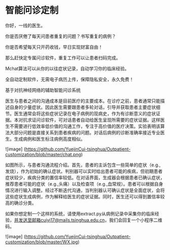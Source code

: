 # 智能问诊定制

你好，一线的医生。

你是否厌倦了每天问患者重复的问题？书写重复的病例？

你是否希望每天只开药收钱，早日实现财富自由！

那么赶快定专属问诊软件，重复工作可以让患者扫码完成。

Mchat算法可以从你的以往症状记录，自动学习你的临床经验。

全自动定制软件，无需电子病历上传，保障隐私安全，永久免费！


基于对抗神经网络的辅助智能问诊系统

  医生与患者之间的沟通成本是目前医疗的主要成本。在诊疗之前，患者通常只能描述自身的少量症状。因此医生需要跟患者多轮对话，引导并获取患者主要症状细节。医生通常会将这些症状记录在电子病例的现病史，作为有诊断意义的症状证据。本对抗求证问诊软件，可对话患者自动给医生呈现所需要的症状证据。这样医生不需要进行低效率低价值的沟通工作，专注于高价值的医疗决策。实验表明该算法大部分问题是直接关系到患者疾病的问题。对话后病例的诊断准确率接近专业医生。生成病例和医生标注病例高度相似。

![image] (https://github.com/YuejinCui-tsinghua/Outpatient-customization/blob/master/chat.png)

如图所示，与患者沟通流程介绍。首先，患者的主诉包含一些简单的症状（e.g.,发烧），作为初始的确认症状。判别器可以实时给出患者可能的疾病，但初期患者症状较少，疾病分类的置信率较低。在对话界面，生成器会根据患者已确认症状，推荐患者可能的症状（e.g.,头痛）以及检查项（e.g.,血常规）。患者可以根据自身情况进行输入调整。经过不断迭代沟通，当判别器认可确认症状是全面症状，会将这些症状生成病例，作为解释给医生的症状证据。同时，医生还可以得到置信率较高的确诊分类。

如果你想定制一个这样的系统，请使用extract.py从病例记录中采集你的临床经验，并发送至邮箱cuiyj17@mails.tsinghua.edu.cn，我们会回复一个小程序二维码。

![image] (https://github.com/YuejinCui-tsinghua/Outpatient-customization/blob/master/WX.jpg)


